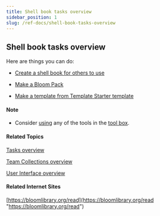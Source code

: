 ```yaml
---
title: Shell book tasks overview
sidebar_position: 1
slug: /ref-docs/shell-book-tasks-overview
---
```


## Shell book tasks overview

Here are things you can do:

-   [Create a shell book for others to use](Create_a_shell_book.md)
    
-   [Make a Bloom Pack](Make_a_Bloom_Pack.md)
    
-   [Make a template from Template Starter template](Make_a_template_from_Template_Starter.md)
    

#### Note

-   Consider [using](../Edit_tasks/Edit_tasks_overview.md) any of the tools in the [tool box](../../Concepts/Tool_Box.md).
    

#### Related Topics

[Tasks overview](../Tasks_overview.md)

[Team Collections overview](../Basic_tasks/Team_Collections/Team_Collections_overview.md)

[User Interface overview](../../User_Interface/User_Interface_overview.md)

#### Related Internet Sites

[https://bloomlibrary.org/read](https://bloomlibrary.org/read "https://bloomlibrary.org/read")